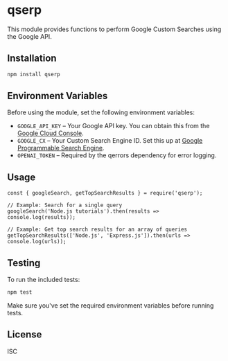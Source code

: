 # qserp

This module provides functions to perform Google Custom Searches using the Google API.

## Installation

```bash
npm install qserp
```

## Environment Variables
Before using the module, set the following environment variables:

- `GOOGLE_API_KEY` – Your Google API key. You can obtain this from the [Google Cloud Console](https://console.cloud.google.com/).
- `GOOGLE_CX` – Your Custom Search Engine ID. Set this up at [Google Programmable Search Engine](https://programmablesearchengine.google.com/).
- `OPENAI_TOKEN` – Required by the qerrors dependency for error logging.



## Usage

```
const { googleSearch, getTopSearchResults } = require('qserp');

// Example: Search for a single query
googleSearch('Node.js tutorials').then(results => console.log(results));

// Example: Get top search results for an array of queries
getTopSearchResults(['Node.js', 'Express.js']).then(urls => console.log(urls));
```

## Testing

To run the included tests:

```bash
npm test
```

Make sure you've set the required environment variables before running tests.

## License

ISC
